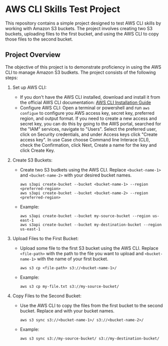 # AWS CLI Skills Test Project

This repository contains a simple project designed to test AWS CLI skills by working with Amazon S3 buckets. The project involves creating two S3 buckets, uploading files to the first bucket, and using the AWS CLI to copy those files to the second bucket.

## Project Overview

The objective of this project is to demonstrate proficiency in using the AWS CLI to manage Amazon S3 budkets. The project consists of the following steps:

1. Set up AWS CLI:
   - If you don't have the AWS CLI installed, download and install it from the official AWS CLI documentation: [AWS CLI Installation Guide](https://aws.amazon.com/cli/)
   - Configure AWS CLI: Open a terminal or powershell and run `aws configue` to configure you AWS access key, secret key, preferred region, and output format. If you need to create a new access and secret key, you can do this by going to the AWS portal, searched for the "IAM" services, navigate to "Users". Select the preferred user, click on Security credentials, and under Access keys  click "Create access key". In use Case choose Command line Interace (CLI), check the Confirmation, click Next, Create a name for the key and click Create Key.

2. Create S3 Buckets:
   - Create two S3 budkets using the AWS CLI. Replace `<bucket-name-1>` and `<bucket-name-2>` with your desired bucket names.
     ```
     aws s3api create-bucket --bucket <bucket-name-1> --region <preferred-region>
     aws s3api create-bucket --bucket <bucket-name-2> --region <preferred-region>
     ```
   - Example:
     ```
     aws s3api create-bucket --bucket my-source-bucket --region us-east-1
     aws s3api create-bucket --bucket my-destination-bucket --region us-east-1
     ```
3. Upload Files to the First Bucket:
   - Upload some file to the first S3 bucket using the AWS CLI. Replace `<file-path>` with the path to the file you want to upload and `<bucket-name-1>` with the name of your first bucket.
     ```
     aws s3 cp <file-path> s3://<bucket-name-1>/
     ```
   - Example:
     ```
     aws s3 cp my-file.txt s3://my-source-bucket/
     ```
4. Copy Files to the Second Bucket:
   - Use the AWS CLI to copy the files from the first bucket to the second bucket. Replace <bucket-name-1> and <bucket-name-2> with your bucket names.
     ```
     aws s3 sync s3://<bucket-name-1>/ s3://<bucket-name-2>/
     ```
   - Example:
     ```
     aws s3 sync s3://my-source-bucket/ s3://my-destination-bucket/
     ```

     


